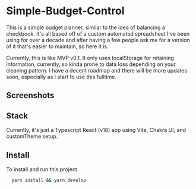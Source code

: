 # Simple-Budget-Control

This is a simple budget planner, similar to the idea of balancing a checkbook. It's all based off of a custom automated spreadsheet I've been using for over a decade and after having a few people ask me for a version of it that's easier to maintain, so here it is.

Currently, this is like MVP v0.1. It only uses localStorage for retaining information, currently, so kinda prone to data loss depending on your cleaning pattern. I have a decent roadmap and there will be more updates soon, especially as I start to use this fulltime.

## Screenshots

## Stack

Currently, it's just a Typescript React (v18) app using Vite, Chakra UI, and customTheme setup.

## Install

To install and run this project

```bash
  yarn install && yarn develop
```
